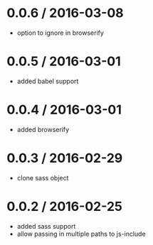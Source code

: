 
0.0.6 / 2016-03-08
==================

  * option to ignore in browserify

0.0.5 / 2016-03-01
==================

  * added babel support

0.0.4 / 2016-03-01
==================

  * added browserify

0.0.3 / 2016-02-29
==================

  * clone sass object

0.0.2 / 2016-02-25
==================

  * added sass support
  * allow passing in multiple paths to js-include
